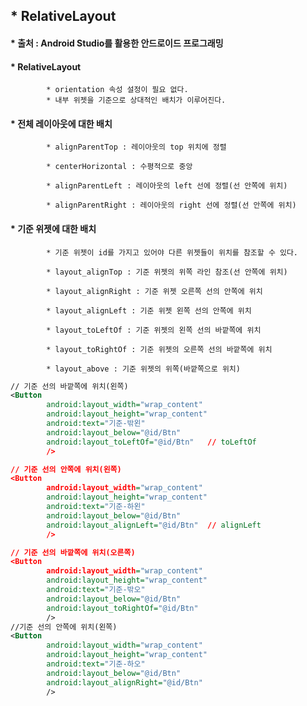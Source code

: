 ## * RelativeLayout   
#### * 출처 : Android Studio를 활용한 안드로이드 프로그래밍   


#### * RelativeLayout
			* orientation 속성 설정이 필요 없다.   
			* 내부 위젯을 기준으로 상대적인 배치가 이루어진다.   

#### * 전체 레이아웃에 대한 배치   

			* alignParentTop : 레이아웃의 top 위치에 정렬   

			* centerHorizontal : 수평적으로 중앙   

			* alignParentLeft : 레이아웃의 left 선에 정렬(선 안쪽에 위치)   

			* alignParentRight : 레이아웃의 right 선에 정렬(선 안쪽에 위치)   


#### * 기준 위젯에 대한 배치   

			* 기준 위젯이 id를 가지고 있어야 다른 위젯들이 위치를 참조할 수 있다.   

			* layout_alignTop : 기준 위젯의 위쪽 라인 참조(선 안쪽에 위치)   

			* layout_alignRight : 기준 위젯 오른쪽 선의 안쪽에 위치   

			* layout_alignLeft : 기준 위젯 왼쪽 선의 안쪽에 위치   

			* layout_toLeftOf : 기준 위젯의 왼쪽 선의 바깥쪽에 위치   

			* layout_toRightOf : 기준 위젯의 오른쪽 선의 바깥쪽에 위치   

			* layout_above : 기준 위젯의 위쪽(바깥쪽으로 위치)

```xml
// 기준 선의 바깥쪽에 위치(왼쪽)
<Button
        android:layout_width="wrap_content"
        android:layout_height="wrap_content"
        android:text="기준-밖왼"
        android:layout_below="@id/Btn"
        android:layout_toLeftOf="@id/Btn"	// toLeftOf
        />

// 기준 선의 안쪽에 위치(왼쪽)
<Button
        android:layout_width="wrap_content"
        android:layout_height="wrap_content"
        android:text="기준-하왼"
        android:layout_below="@id/Btn"
        android:layout_alignLeft="@id/Btn"	// alignLeft
        />

// 기준 선의 바깥쪽에 위치(오른쪽)
<Button
        android:layout_width="wrap_content"
        android:layout_height="wrap_content"
        android:text="기준-밖오"
        android:layout_below="@id/Btn"
        android:layout_toRightOf="@id/Btn"
        />
//기준 선의 안쪽에 위치(왼쪽)
<Button
        android:layout_width="wrap_content"
        android:layout_height="wrap_content"
        android:text="기준-하오"
        android:layout_below="@id/Btn"
        android:layout_alignRight="@id/Btn"
        />
```